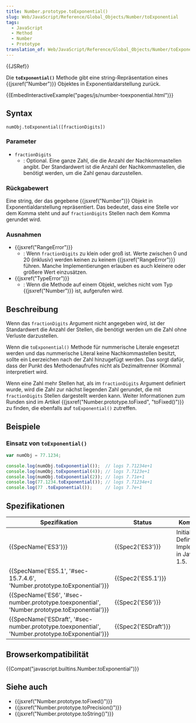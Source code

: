 ```yaml
---
title: Number.prototype.toExponential()
slug: Web/JavaScript/Reference/Global_Objects/Number/toExponential
tags:
  - JavaScript
  - Method
  - Number
  - Prototype
translation_of: Web/JavaScript/Reference/Global_Objects/Number/toExponential
---
```

{{JSRef}}

Die **`toExponential()`** Methode gibt eine string-Repräsentation eines {{jsxref("Number")}} Objektes in Exponentialdarstellung zurück.

{{EmbedInteractiveExample("pages/js/number-toexponential.html")}}

## Syntax

    numObj.toExponential([fractionDigits])

### Parameter

- `fractionDigits`
  - : Optional. Eine ganze Zahl, die die Anzahl der Nachkommastellen angibt. Der Standardwert ist die Anzahl der Nachkommastellen, die benötigt werden, um die Zahl genau darzustellen.

### Rückgabewert

Eine string, der das gegebene {{jsxref("Number")}} Objekt in Exponentialdarstellung repräsentiert. Das bedeutet, dass eine Stelle vor dem Komma steht und auf `fractionDigits` Stellen nach dem Komma gerundet wird.

### Ausnahmen

- {{jsxref("RangeError")}}
  - : Wenn `fractionDigits` zu klein oder groß ist. Werte zwischen 0 und 20 (inklusiv) werden keinen zu keinem {{jsxref("RangeError")}} führen. Manche Implementierungen erlauben es auch kleinere oder größere Wert einzusätzen.
- {{jsxref("TypeError")}}
  - : Wenn die Methode auf einem Objekt, welches nicht vom Typ {{jsxref("Number")}} ist, aufgerufen wird.

## Beschreibung

Wenn das `fractionDigits` Argument nicht angegeben wird, ist der Standardwert die Anzahl der Stellen, die benötigt werden um die Zahl ohne Verluste darzustellen.

Wenn die `toExponential()` Methode für nummerische Literale engesetzt werden und das nummerische Literal keine Nachkommastellen besitzt, sollte ein Leerzeichen nach der Zahl hinzugefügt werden. Das sorgt dafür, dass der Punkt des Methodenaufrufes nicht als Dezimaltrenner (Komma) interpretiert wird.

Wenn eine Zahl mehr Stellen hat, als im `fractionDigits` Argument definiert wurde, wird die Zahl zur nächst liegenden Zahl gerundet, die mit `fractionDigits` Stellen dargestellt werden kann. Weiter Informationen zum Runden sind im Artikel {{jsxref("Number.prototype.toFixed", "toFixed()")}} zu finden, die ebenfalls auf `toExponential()` zutreffen.

## Beispiele

### Einsatz von `toExponential()`

```js
var numObj = 77.1234;

console.log(numObj.toExponential());  // logs 7.71234e+1
console.log(numObj.toExponential(4)); // logs 7.7123e+1
console.log(numObj.toExponential(2)); // logs 7.71e+1
console.log(77.1234.toExponential()); // logs 7.71234e+1
console.log(77 .toExponential());     // logs 7.7e+1
```

## Spezifikationen

| Spezifikation                                                                                                                    | Status                       | Kommentar                                             |
| -------------------------------------------------------------------------------------------------------------------------------- | ---------------------------- | ----------------------------------------------------- |
| {{SpecName('ES3')}}                                                                                                         | {{Spec2('ES3')}}         | Initiale Definition. Implementiert in JavaScript 1.5. |
| {{SpecName('ES5.1', '#sec-15.7.4.6', 'Number.prototype.toExponential')}}                                 | {{Spec2('ES5.1')}}     |                                                       |
| {{SpecName('ES6', '#sec-number.prototype.toexponential', 'Number.prototype.toExponential')}}     | {{Spec2('ES6')}}         |                                                       |
| {{SpecName('ESDraft', '#sec-number.prototype.toexponential', 'Number.prototype.toExponential')}} | {{Spec2('ESDraft')}} |                                                       |

## Browserkompatibilität

{{Compat("javascript.builtins.Number.toExponential")}}

## Siehe auch

- {{jsxref("Number.prototype.toFixed()")}}
- {{jsxref("Number.prototype.toPrecision()")}}
- {{jsxref("Number.prototype.toString()")}}
